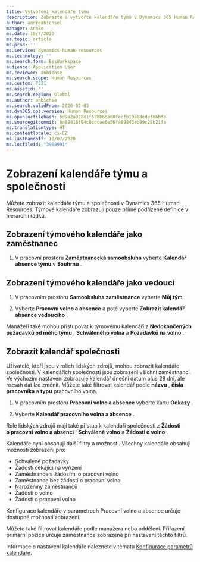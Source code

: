 ```yaml
---
title: Vytvoření kalendáře týmu
description: Zobrazte a vytvořte kalendáře týmu v Dynamics 365 Human Resources.
author: andreabichsel
manager: AnnBe
ms.date: 10/7/2020
ms.topic: article
ms.prod: ''
ms.service: dynamics-human-resources
ms.technology: ''
ms.search.form: EssWorkspace
audience: Application User
ms.reviewer: anbichse
ms.search.scope: Human Resources
ms.custom: 7521
ms.assetid: ''
ms.search.region: Global
ms.author: anbichse
ms.search.validFrom: 2020-02-03
ms.dyn365.ops.version: Human Resources
ms.openlocfilehash: bd9a2a928e1f528065a00fecfb19a08edef86bf8
ms.sourcegitcommit: 6a89816f94c8cdcae6e56fa89843eb99c28b21fa
ms.translationtype: HT
ms.contentlocale: cs-CZ
ms.lasthandoff: 10/07/2020
ms.locfileid: "3968991"
---
```

# <a name="view-team-and-company-calendars"></a>Zobrazení kalendáře týmu a společnosti

Můžete zobrazit kalendáře týmu a společnosti v Dynamics 365 Human Resources. Týmové kalendáře zobrazují pouze přímé podřízené definice v hierarchii řádků.

## <a name="view-your-team-calendar-as-an-employee"></a>Zobrazení týmového kalendáře jako zaměstnanec

1. V pracovní prostoru **Zaměstnanecká samoobsluha** vyberte **Kalendář absence týmu** v **Souhrnu** .

## <a name="view-your-team-calendar-as-a-manager"></a>Zobrazení týmového kalendáře jako vedoucí

1. V pracovním prostoru **Samoobsluha zaměstnance** vyberte **Můj tým** .

2. Vyberte **Pracovní volno a absence** a poté vyberte **Zobrazit kalendář absence vedoucího** .

Manažeři také mohou přistupovat k týmovému kalendáři z **Nedokončených požadavků od mého týmu** , **Schváleného volna** a **Požadavků na volno** . 

## <a name="view-a-company-calendar"></a>Zobrazit kalendář společnosti

Uživatelé, kteří jsou v rolích lidských zdrojů, mohou zobrazit kalendáře společnosti. V kalendářích společnosti jsou zobrazeni všichni zaměstnanci. Ve výchozím nastavení zobrazuje kalendář dnešní datum plus 28 dní, ale rozsah dat lze změnit. Můžete také filtrovat kalendář podle **názvu** , **čísla pracovníka** a **typu** pracovního volna.

1. V pracovním prostoru **Pracovní volno a absence** vyberte kartu **Odkazy** .

2. Vyberte **Kalendář pracovního volna a absence** .

Role lidských zdrojů mají také přístup k kalendáři společnosti z **Žádosti o pracovní volno a absenci** , **Schválené volno** a **Žádosti o volno** . 

Kalendáře nyní obsahují další filtry a možnosti. Všechny kalendáře obsahují možnosti zobrazení pro:

- Schválené požadavky
- Žádosti čekající na vyřízení
- Zaměstnance s žádostmi o pracovní volno
- Zaměstnance bez žádostí o pracovní volno
- Narozeniny zaměstnanců
- Žádosti o volno 
- Žádosti o pracovní volno

Konfigurace kalendáře v parametrech Pracovní volno a absence určuje dostupné možnosti zobrazení.

Můžete také filtrovat kalendáře podle manažera nebo oddělení. Přiřazení primární pozice určuje zaměstnance zobrazené při nastavení těchto filtrů. 

Informace o nastavení kalendáře naleznete v tématu [Konfigurace parametrů kalendáře](hr-leave-and-absence-parameters.md?configure-calendar-parameters).

